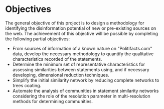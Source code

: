 # Objectives
The general objective of this project is to design a methodology for identifying the disinformation potential of new or pre-existing sources on the web. The achievement of this objective will be possible by completing the following partial objectives:

- From sources of information of a known nature on "Politifacts.com" data, 
develop the necessary methodology to quantify the qualitative characteristics recorded
of the statements.
-  Determine the minimum set of representative characteristics for assessing similarities between statements using, and if necessary developing, dimensional reduction techniques.
- Simplify the initial similarity network by reducing complete networks to trees 
coating.
- Automate the analysis of communities in statement similarity networks considering 
the role of the resolution parameter in multi-resolution methods for determining 
communities.

